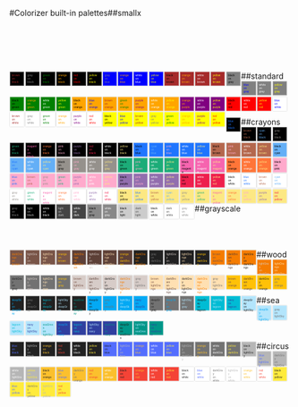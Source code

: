 #Colorizer built-in palettes##smallx

<br><br><br><br>

##standard
<span class="colorizer-palette-pair" style="color: brown; background-color: black">brown<br>on</br>black</span><span class="colorizer-palette-pair" style="color: gray; background-color: black">gray<br>on</br>black</span><span class="colorizer-palette-pair" style="color: green; background-color: black">green<br>on</br>black</span><span class="colorizer-palette-pair" style="color: orange; background-color: black">orange<br>on</br>black</span><span class="colorizer-palette-pair" style="color: red; background-color: black">red<br>on</br>black</span><span class="colorizer-palette-pair" style="color: yellow; background-color: black">yellow<br>on</br>black</span><span class="colorizer-palette-pair" style="color: gray; background-color: blue">gray<br>on</br>blue</span><span class="colorizer-palette-pair" style="color: orange; background-color: blue">orange<br>on</br>blue</span><span class="colorizer-palette-pair" style="color: white; background-color: blue">white<br>on</br>blue</span><span class="colorizer-palette-pair" style="color: yellow; background-color: blue">yellow<br>on</br>blue</span><span class="colorizer-palette-pair" style="color: black; background-color: brown">black<br>on</br>brown</span><span class="colorizer-palette-pair" style="color: orange; background-color: brown">orange<br>on</br>brown</span><span class="colorizer-palette-pair" style="color: white; background-color: brown">white<br>on</br>brown</span><span class="colorizer-palette-pair" style="color: yellow; background-color: brown">yellow<br>on</br>brown</span><span class="colorizer-palette-pair" style="color: black; background-color: gray">black<br>on</br>gray</span><span class="colorizer-palette-pair" style="color: blue; background-color: gray">blue<br>on</br>gray</span><span class="colorizer-palette-pair" style="color: white; background-color: gray">white<br>on</br>gray</span><span class="colorizer-palette-pair" style="color: yellow; background-color: gray">yellow<br>on</br>gray</span><span class="colorizer-palette-pair" style="color: black; background-color: green">black<br>on</br>green</span><span class="colorizer-palette-pair" style="color: orange; background-color: green">orange<br>on</br>green</span><span class="colorizer-palette-pair" style="color: white; background-color: green">white<br>on</br>green</span><span class="colorizer-palette-pair" style="color: yellow; background-color: green">yellow<br>on</br>green</span><span class="colorizer-palette-pair" style="color: black; background-color: orange">black<br>on</br>orange</span><span class="colorizer-palette-pair" style="color: blue; background-color: orange">blue<br>on</br>orange</span><span class="colorizer-palette-pair" style="color: brown; background-color: orange">brown<br>on</br>orange</span><span class="colorizer-palette-pair" style="color: green; background-color: orange">green<br>on</br>orange</span><span class="colorizer-palette-pair" style="color: purple; background-color: orange">purple<br>on</br>orange</span><span class="colorizer-palette-pair" style="color: white; background-color: orange">white<br>on</br>orange</span><span class="colorizer-palette-pair" style="color: yellow; background-color: orange">yellow<br>on</br>orange</span><span class="colorizer-palette-pair" style="color: orange; background-color: purple">orange<br>on</br>purple</span><span class="colorizer-palette-pair" style="color: white; background-color: purple">white<br>on</br>purple</span><span class="colorizer-palette-pair" style="color: yellow; background-color: purple">yellow<br>on</br>purple</span><span class="colorizer-palette-pair" style="color: black; background-color: red">black<br>on</br>red</span><span class="colorizer-palette-pair" style="color: white; background-color: red">white<br>on</br>red</span><span class="colorizer-palette-pair" style="color: yellow; background-color: red">yellow<br>on</br>red</span><span class="colorizer-palette-pair" style="color: blue; background-color: white">blue<br>on</br>white</span><span class="colorizer-palette-pair" style="color: brown; background-color: white">brown<br>on</br>white</span><span class="colorizer-palette-pair" style="color: gray; background-color: white">gray<br>on</br>white</span><span class="colorizer-palette-pair" style="color: green; background-color: white">green<br>on</br>white</span><span class="colorizer-palette-pair" style="color: orange; background-color: white">orange<br>on</br>white</span><span class="colorizer-palette-pair" style="color: purple; background-color: white">purple<br>on</br>white</span><span class="colorizer-palette-pair" style="color: red; background-color: white">red<br>on</br>white</span><span class="colorizer-palette-pair" style="color: black; background-color: yellow">black<br>on</br>yellow</span><span class="colorizer-palette-pair" style="color: blue; background-color: yellow">blue<br>on</br>yellow</span><span class="colorizer-palette-pair" style="color: brown; background-color: yellow">brown<br>on</br>yellow</span><span class="colorizer-palette-pair" style="color: gray; background-color: yellow">gray<br>on</br>yellow</span><span class="colorizer-palette-pair" style="color: green; background-color: yellow">green<br>on</br>yellow</span><span class="colorizer-palette-pair" style="color: orange; background-color: yellow">orange<br>on</br>yellow</span><span class="colorizer-palette-pair" style="color: purple; background-color: yellow">purple<br>on</br>yellow</span><span class="colorizer-palette-pair" style="color: red; background-color: yellow">red<br>on</br>yellow</span>
<br><br><br><br>

##crayons
<span class="colorizer-palette-pair" style="color: #1f75fe; background-color: #000000">blue<br>on</br>black</span><span class="colorizer-palette-pair" style="color: #b4674d; background-color: #000000">brown<br>on</br>black</span><span class="colorizer-palette-pair" style="color: #64aff6; background-color: #000000">cyan<br>on</br>black</span><span class="colorizer-palette-pair" style="color: #95918c; background-color: #000000">gray<br>on</br>black</span><span class="colorizer-palette-pair" style="color: #1cac78; background-color: #000000">green<br>on</br>black</span><span class="colorizer-palette-pair" style="color: #f664af; background-color: #000000">magenta<br>on</br>black</span><span class="colorizer-palette-pair" style="color: #ff7538; background-color: #000000">orange<br>on</br>black</span><span class="colorizer-palette-pair" style="color: #ffaacc; background-color: #000000">pink<br>on</br>black</span><span class="colorizer-palette-pair" style="color: #926eae; background-color: #000000">purple<br>on</br>black</span><span class="colorizer-palette-pair" style="color: #ee204d; background-color: #000000">red<br>on</br>black</span><span class="colorizer-palette-pair" style="color: #ffffff; background-color: #000000">white<br>on</br>black</span><span class="colorizer-palette-pair" style="color: #fce883; background-color: #000000">yellow<br>on</br>black</span><span class="colorizer-palette-pair" style="color: #000000; background-color: #1f75fe">black<br>on</br>blue</span><span class="colorizer-palette-pair" style="color: #64aff6; background-color: #1f75fe">cyan<br>on</br>blue</span><span class="colorizer-palette-pair" style="color: #ffaacc; background-color: #1f75fe">pink<br>on</br>blue</span><span class="colorizer-palette-pair" style="color: #ffffff; background-color: #1f75fe">white<br>on</br>blue</span><span class="colorizer-palette-pair" style="color: #fce883; background-color: #1f75fe">yellow<br>on</br>blue</span><span class="colorizer-palette-pair" style="color: #000000; background-color: #b4674d">black<br>on</br>brown</span><span class="colorizer-palette-pair" style="color: #ffaacc; background-color: #b4674d">pink<br>on</br>brown</span><span class="colorizer-palette-pair" style="color: #ffffff; background-color: #b4674d">white<br>on</br>brown</span><span class="colorizer-palette-pair" style="color: #fce883; background-color: #b4674d">yellow<br>on</br>brown</span><span class="colorizer-palette-pair" style="color: #000000; background-color: #64aff6">black<br>on</br>cyan</span><span class="colorizer-palette-pair" style="color: #1f75fe; background-color: #64aff6">blue<br>on</br>cyan</span><span class="colorizer-palette-pair" style="color: #ffffff; background-color: #64aff6">white<br>on</br>cyan</span><span class="colorizer-palette-pair" style="color: #fce883; background-color: #64aff6">yellow<br>on</br>cyan</span><span class="colorizer-palette-pair" style="color: #000000; background-color: #95918c">black<br>on</br>gray</span><span class="colorizer-palette-pair" style="color: #ffaacc; background-color: #95918c">pink<br>on</br>gray</span><span class="colorizer-palette-pair" style="color: #ffffff; background-color: #95918c">white<br>on</br>gray</span><span class="colorizer-palette-pair" style="color: #fce883; background-color: #95918c">yellow<br>on</br>gray</span><span class="colorizer-palette-pair" style="color: #000000; background-color: #1cac78">black<br>on</br>green</span><span class="colorizer-palette-pair" style="color: #ffaacc; background-color: #1cac78">pink<br>on</br>green</span><span class="colorizer-palette-pair" style="color: #ffffff; background-color: #1cac78">white<br>on</br>green</span><span class="colorizer-palette-pair" style="color: #fce883; background-color: #1cac78">yellow<br>on</br>green</span><span class="colorizer-palette-pair" style="color: #000000; background-color: #f664af">black<br>on</br>magenta</span><span class="colorizer-palette-pair" style="color: #ffffff; background-color: #f664af">white<br>on</br>magenta</span><span class="colorizer-palette-pair" style="color: #fce883; background-color: #f664af">yellow<br>on</br>magenta</span><span class="colorizer-palette-pair" style="color: #000000; background-color: #ff7538">black<br>on</br>orange</span><span class="colorizer-palette-pair" style="color: #ffffff; background-color: #ff7538">white<br>on</br>orange</span><span class="colorizer-palette-pair" style="color: #fce883; background-color: #ff7538">yellow<br>on</br>orange</span><span class="colorizer-palette-pair" style="color: #000000; background-color: #ffaacc">black<br>on</br>pink</span><span class="colorizer-palette-pair" style="color: #1f75fe; background-color: #ffaacc">blue<br>on</br>pink</span><span class="colorizer-palette-pair" style="color: #b4674d; background-color: #ffaacc">brown<br>on</br>pink</span><span class="colorizer-palette-pair" style="color: #95918c; background-color: #ffaacc">gray<br>on</br>pink</span><span class="colorizer-palette-pair" style="color: #1cac78; background-color: #ffaacc">green<br>on</br>pink</span><span class="colorizer-palette-pair" style="color: #926eae; background-color: #ffaacc">purple<br>on</br>pink</span><span class="colorizer-palette-pair" style="color: #ffffff; background-color: #ffaacc">white<br>on</br>pink</span><span class="colorizer-palette-pair" style="color: #fce883; background-color: #ffaacc">yellow<br>on</br>pink</span><span class="colorizer-palette-pair" style="color: #000000; background-color: #926eae">black<br>on</br>purple</span><span class="colorizer-palette-pair" style="color: #ffaacc; background-color: #926eae">pink<br>on</br>purple</span><span class="colorizer-palette-pair" style="color: #ffffff; background-color: #926eae">white<br>on</br>purple</span><span class="colorizer-palette-pair" style="color: #fce883; background-color: #926eae">yellow<br>on</br>purple</span><span class="colorizer-palette-pair" style="color: #000000; background-color: #ee204d">black<br>on</br>red</span><span class="colorizer-palette-pair" style="color: #ffffff; background-color: #ee204d">white<br>on</br>red</span><span class="colorizer-palette-pair" style="color: #fce883; background-color: #ee204d">yellow<br>on</br>red</span><span class="colorizer-palette-pair" style="color: #000000; background-color: #ffffff">black<br>on</br>white</span><span class="colorizer-palette-pair" style="color: #1f75fe; background-color: #ffffff">blue<br>on</br>white</span><span class="colorizer-palette-pair" style="color: #b4674d; background-color: #ffffff">brown<br>on</br>white</span><span class="colorizer-palette-pair" style="color: #64aff6; background-color: #ffffff">cyan<br>on</br>white</span><span class="colorizer-palette-pair" style="color: #95918c; background-color: #ffffff">gray<br>on</br>white</span><span class="colorizer-palette-pair" style="color: #1cac78; background-color: #ffffff">green<br>on</br>white</span><span class="colorizer-palette-pair" style="color: #f664af; background-color: #ffffff">magenta<br>on</br>white</span><span class="colorizer-palette-pair" style="color: #ff7538; background-color: #ffffff">orange<br>on</br>white</span><span class="colorizer-palette-pair" style="color: #ffaacc; background-color: #ffffff">pink<br>on</br>white</span><span class="colorizer-palette-pair" style="color: #926eae; background-color: #ffffff">purple<br>on</br>white</span><span class="colorizer-palette-pair" style="color: #ee204d; background-color: #ffffff">red<br>on</br>white</span><span class="colorizer-palette-pair" style="color: #000000; background-color: #fce883">black<br>on</br>yellow</span><span class="colorizer-palette-pair" style="color: #1f75fe; background-color: #fce883">blue<br>on</br>yellow</span><span class="colorizer-palette-pair" style="color: #b4674d; background-color: #fce883">brown<br>on</br>yellow</span><span class="colorizer-palette-pair" style="color: #64aff6; background-color: #fce883">cyan<br>on</br>yellow</span><span class="colorizer-palette-pair" style="color: #95918c; background-color: #fce883">gray<br>on</br>yellow</span><span class="colorizer-palette-pair" style="color: #1cac78; background-color: #fce883">green<br>on</br>yellow</span><span class="colorizer-palette-pair" style="color: #f664af; background-color: #fce883">magenta<br>on</br>yellow</span><span class="colorizer-palette-pair" style="color: #ff7538; background-color: #fce883">orange<br>on</br>yellow</span><span class="colorizer-palette-pair" style="color: #ffaacc; background-color: #fce883">pink<br>on</br>yellow</span><span class="colorizer-palette-pair" style="color: #926eae; background-color: #fce883">purple<br>on</br>yellow</span><span class="colorizer-palette-pair" style="color: #ee204d; background-color: #fce883">red<br>on</br>yellow</span>
<br><br><br><br>

##grayscale
<span class="colorizer-palette-pair" style="color: #888; background-color: black">gray<br>on</br>black</span><span class="colorizer-palette-pair" style="color: #ccc; background-color: black">light<br>on</br>black</span><span class="colorizer-palette-pair" style="color: white; background-color: black">white<br>on</br>black</span><span class="colorizer-palette-pair" style="color: #ccc; background-color: #444">light<br>on</br>dark</span><span class="colorizer-palette-pair" style="color: white; background-color: #444">white<br>on</br>dark</span><span class="colorizer-palette-pair" style="color: black; background-color: #888">black<br>on</br>gray</span><span class="colorizer-palette-pair" style="color: white; background-color: #888">white<br>on</br>gray</span><span class="colorizer-palette-pair" style="color: black; background-color: #ccc">black<br>on</br>light</span><span class="colorizer-palette-pair" style="color: #444; background-color: #ccc">dark<br>on</br>light</span><span class="colorizer-palette-pair" style="color: black; background-color: white">black<br>on</br>white</span><span class="colorizer-palette-pair" style="color: #444; background-color: white">dark<br>on</br>white</span><span class="colorizer-palette-pair" style="color: #888; background-color: white">gray<br>on</br>white</span>
<br><br><br><br>

##wood
<span class="colorizer-palette-pair" style="color: #f57c00; background-color: #795548">darkOrange<br>on</br>brown</span><span class="colorizer-palette-pair" style="color: #d7ccc8; background-color: #795548">lightGray<br>on</br>brown</span><span class="colorizer-palette-pair" style="color: #ffe0b2; background-color: #795548">lightOrange<br>on</br>brown</span><span class="colorizer-palette-pair" style="color: #ffc107; background-color: #795548">orange<br>on</br>brown</span><span class="colorizer-palette-pair" style="color: #f57c00; background-color: #5d4037">darkOrange<br>on</br>darkBrown</span><span class="colorizer-palette-pair" style="color: #d7ccc8; background-color: #5d4037">lightGray<br>on</br>darkBrown</span><span class="colorizer-palette-pair" style="color: #ffe0b2; background-color: #5d4037">lightOrange<br>on</br>darkBrown</span><span class="colorizer-palette-pair" style="color: #ffc107; background-color: #5d4037">orange<br>on</br>darkBrown</span><span class="colorizer-palette-pair" style="color: #f57c00; background-color: #212121">darkOrange<br>on</br>darkGray</span><span class="colorizer-palette-pair" style="color: #727272; background-color: #212121">gray<br>on</br>darkGray</span><span class="colorizer-palette-pair" style="color: #d7ccc8; background-color: #212121">lightGray<br>on</br>darkGray</span><span class="colorizer-palette-pair" style="color: #ffe0b2; background-color: #212121">lightOrange<br>on</br>darkGray</span><span class="colorizer-palette-pair" style="color: #ffc107; background-color: #212121">orange<br>on</br>darkGray</span><span class="colorizer-palette-pair" style="color: #795548; background-color: #f57c00">brown<br>on</br>darkOrange</span><span class="colorizer-palette-pair" style="color: #5d4037; background-color: #f57c00">darkBrown<br>on</br>darkOrange</span><span class="colorizer-palette-pair" style="color: #212121; background-color: #f57c00">darkGray<br>on</br>darkOrange</span><span class="colorizer-palette-pair" style="color: #d7ccc8; background-color: #f57c00">lightGray<br>on</br>darkOrange</span><span class="colorizer-palette-pair" style="color: #ffe0b2; background-color: #f57c00">lightOrange<br>on</br>darkOrange</span><span class="colorizer-palette-pair" style="color: #212121; background-color: #727272">darkGray<br>on</br>gray</span><span class="colorizer-palette-pair" style="color: #d7ccc8; background-color: #727272">lightGray<br>on</br>gray</span><span class="colorizer-palette-pair" style="color: #ffe0b2; background-color: #727272">lightOrange<br>on</br>gray</span><span class="colorizer-palette-pair" style="color: #ffc107; background-color: #727272">orange<br>on</br>gray</span><span class="colorizer-palette-pair" style="color: #795548; background-color: #d7ccc8">brown<br>on</br>lightGray</span><span class="colorizer-palette-pair" style="color: #5d4037; background-color: #d7ccc8">darkBrown<br>on</br>lightGray</span><span class="colorizer-palette-pair" style="color: #212121; background-color: #d7ccc8">darkGray<br>on</br>lightGray</span><span class="colorizer-palette-pair" style="color: #f57c00; background-color: #d7ccc8">darkOrange<br>on</br>lightGray</span><span class="colorizer-palette-pair" style="color: #727272; background-color: #d7ccc8">gray<br>on</br>lightGray</span><span class="colorizer-palette-pair" style="color: #795548; background-color: #ffe0b2">brown<br>on</br>lightOrange</span><span class="colorizer-palette-pair" style="color: #5d4037; background-color: #ffe0b2">darkBrown<br>on</br>lightOrange</span><span class="colorizer-palette-pair" style="color: #212121; background-color: #ffe0b2">darkGray<br>on</br>lightOrange</span><span class="colorizer-palette-pair" style="color: #f57c00; background-color: #ffe0b2">darkOrange<br>on</br>lightOrange</span><span class="colorizer-palette-pair" style="color: #727272; background-color: #ffe0b2">gray<br>on</br>lightOrange</span><span class="colorizer-palette-pair" style="color: #795548; background-color: #ffc107">brown<br>on</br>orange</span><span class="colorizer-palette-pair" style="color: #5d4037; background-color: #ffc107">darkBrown<br>on</br>orange</span><span class="colorizer-palette-pair" style="color: #212121; background-color: #ffc107">darkGray<br>on</br>orange</span><span class="colorizer-palette-pair" style="color: #727272; background-color: #ffc107">gray<br>on</br>orange</span>
<br><br><br><br>

##sea
<span class="colorizer-palette-pair" style="color: #03a9f4; background-color: #212121">deepSky<br>on</br>deepGray</span><span class="colorizer-palette-pair" style="color: #727272; background-color: #212121">gray<br>on</br>deepGray</span><span class="colorizer-palette-pair" style="color: #00bcd4; background-color: #212121">lagoon<br>on</br>deepGray</span><span class="colorizer-palette-pair" style="color: #b3e5fc; background-color: #212121">lightSky<br>on</br>deepGray</span><span class="colorizer-palette-pair" style="color: #009688; background-color: #212121">seaGreen<br>on</br>deepGray</span><span class="colorizer-palette-pair" style="color: #212121; background-color: #03a9f4">deepGray<br>on</br>deepSky</span><span class="colorizer-palette-pair" style="color: #727272; background-color: #03a9f4">gray<br>on</br>deepSky</span><span class="colorizer-palette-pair" style="color: #b3e5fc; background-color: #03a9f4">lightSky<br>on</br>deepSky</span><span class="colorizer-palette-pair" style="color: #303f9f; background-color: #03a9f4">navy<br>on</br>deepSky</span><span class="colorizer-palette-pair" style="color: #212121; background-color: #727272">deepGray<br>on</br>gray</span><span class="colorizer-palette-pair" style="color: #03a9f4; background-color: #727272">deepSky<br>on</br>gray</span><span class="colorizer-palette-pair" style="color: #b3e5fc; background-color: #727272">lightSky<br>on</br>gray</span><span class="colorizer-palette-pair" style="color: #212121; background-color: #00bcd4">deepGray<br>on</br>lagoon</span><span class="colorizer-palette-pair" style="color: #b3e5fc; background-color: #00bcd4">lightSky<br>on</br>lagoon</span><span class="colorizer-palette-pair" style="color: #303f9f; background-color: #00bcd4">navy<br>on</br>lagoon</span><span class="colorizer-palette-pair" style="color: #212121; background-color: #b3e5fc">deepGray<br>on</br>lightSky</span><span class="colorizer-palette-pair" style="color: #03a9f4; background-color: #b3e5fc">deepSky<br>on</br>lightSky</span><span class="colorizer-palette-pair" style="color: #727272; background-color: #b3e5fc">gray<br>on</br>lightSky</span><span class="colorizer-palette-pair" style="color: #00bcd4; background-color: #b3e5fc">lagoon<br>on</br>lightSky</span><span class="colorizer-palette-pair" style="color: #303f9f; background-color: #b3e5fc">navy<br>on</br>lightSky</span><span class="colorizer-palette-pair" style="color: #009688; background-color: #b3e5fc">seaGreen<br>on</br>lightSky</span><span class="colorizer-palette-pair" style="color: #03a9f4; background-color: #303f9f">deepSky<br>on</br>navy</span><span class="colorizer-palette-pair" style="color: #00bcd4; background-color: #303f9f">lagoon<br>on</br>navy</span><span class="colorizer-palette-pair" style="color: #b3e5fc; background-color: #303f9f">lightSky<br>on</br>navy</span><span class="colorizer-palette-pair" style="color: #009688; background-color: #303f9f">seaGreen<br>on</br>navy</span><span class="colorizer-palette-pair" style="color: #212121; background-color: #009688">deepGray<br>on</br>seaGreen</span><span class="colorizer-palette-pair" style="color: #b3e5fc; background-color: #009688">lightSky<br>on</br>seaGreen</span><span class="colorizer-palette-pair" style="color: #303f9f; background-color: #009688">navy<br>on</br>seaGreen</span>
<br><br><br><br>

##circus
<span class="colorizer-palette-pair" style="color: #536dfe; background-color: #212121">blue<br>on</br>black</span><span class="colorizer-palette-pair" style="color: #b6b6b6; background-color: #212121">lightGray<br>on</br>black</span><span class="colorizer-palette-pair" style="color: #fbc02d; background-color: #212121">orange<br>on</br>black</span><span class="colorizer-palette-pair" style="color: #f44336; background-color: #212121">red<br>on</br>black</span><span class="colorizer-palette-pair" style="color: #ffffff; background-color: #212121">white<br>on</br>black</span><span class="colorizer-palette-pair" style="color: #ffeb3b; background-color: #212121">yellow<br>on</br>black</span><span class="colorizer-palette-pair" style="color: #212121; background-color: #536dfe">black<br>on</br>blue</span><span class="colorizer-palette-pair" style="color: #b6b6b6; background-color: #536dfe">lightGray<br>on</br>blue</span><span class="colorizer-palette-pair" style="color: #fbc02d; background-color: #536dfe">orange<br>on</br>blue</span><span class="colorizer-palette-pair" style="color: #ffffff; background-color: #536dfe">white<br>on</br>blue</span><span class="colorizer-palette-pair" style="color: #ffeb3b; background-color: #536dfe">yellow<br>on</br>blue</span><span class="colorizer-palette-pair" style="color: #b6b6b6; background-color: #727272">lightGray<br>on</br>darkGray</span><span class="colorizer-palette-pair" style="color: #fbc02d; background-color: #727272">orange<br>on</br>darkGray</span><span class="colorizer-palette-pair" style="color: #ffffff; background-color: #727272">white<br>on</br>darkGray</span><span class="colorizer-palette-pair" style="color: #ffeb3b; background-color: #727272">yellow<br>on</br>darkGray</span><span class="colorizer-palette-pair" style="color: #212121; background-color: #b6b6b6">black<br>on</br>lightGray</span><span class="colorizer-palette-pair" style="color: #536dfe; background-color: #b6b6b6">blue<br>on</br>lightGray</span><span class="colorizer-palette-pair" style="color: #727272; background-color: #b6b6b6">darkGray<br>on</br>lightGray</span><span class="colorizer-palette-pair" style="color: #ffffff; background-color: #b6b6b6">white<br>on</br>lightGray</span><span class="colorizer-palette-pair" style="color: #ffeb3b; background-color: #b6b6b6">yellow<br>on</br>lightGray</span><span class="colorizer-palette-pair" style="color: #212121; background-color: #fbc02d">black<br>on</br>orange</span><span class="colorizer-palette-pair" style="color: #536dfe; background-color: #fbc02d">blue<br>on</br>orange</span><span class="colorizer-palette-pair" style="color: #727272; background-color: #fbc02d">darkGray<br>on</br>orange</span><span class="colorizer-palette-pair" style="color: #f44336; background-color: #fbc02d">red<br>on</br>orange</span><span class="colorizer-palette-pair" style="color: #ffffff; background-color: #fbc02d">white<br>on</br>orange</span><span class="colorizer-palette-pair" style="color: #212121; background-color: #f44336">black<br>on</br>red</span><span class="colorizer-palette-pair" style="color: #fbc02d; background-color: #f44336">orange<br>on</br>red</span><span class="colorizer-palette-pair" style="color: #ffffff; background-color: #f44336">white<br>on</br>red</span><span class="colorizer-palette-pair" style="color: #ffeb3b; background-color: #f44336">yellow<br>on</br>red</span><span class="colorizer-palette-pair" style="color: #212121; background-color: #ffffff">black<br>on</br>white</span><span class="colorizer-palette-pair" style="color: #536dfe; background-color: #ffffff">blue<br>on</br>white</span><span class="colorizer-palette-pair" style="color: #727272; background-color: #ffffff">darkGray<br>on</br>white</span><span class="colorizer-palette-pair" style="color: #b6b6b6; background-color: #ffffff">lightGray<br>on</br>white</span><span class="colorizer-palette-pair" style="color: #fbc02d; background-color: #ffffff">orange<br>on</br>white</span><span class="colorizer-palette-pair" style="color: #f44336; background-color: #ffffff">red<br>on</br>white</span><span class="colorizer-palette-pair" style="color: #212121; background-color: #ffeb3b">black<br>on</br>yellow</span><span class="colorizer-palette-pair" style="color: #536dfe; background-color: #ffeb3b">blue<br>on</br>yellow</span><span class="colorizer-palette-pair" style="color: #727272; background-color: #ffeb3b">darkGray<br>on</br>yellow</span><span class="colorizer-palette-pair" style="color: #b6b6b6; background-color: #ffeb3b">lightGray<br>on</br>yellow</span><span class="colorizer-palette-pair" style="color: #f44336; background-color: #ffeb3b">red<br>on</br>yellow</span>
<br><br><br><br>

<style>.reveal .colorizer-palette-pair,
.colorizer-palette-pair { 
    font-size: 0.333em;
    width: 4em;
    height: 4em;
    padding: 0.5em;
    display: block;
    float: left;
    margin: 0.25em;
    border: 1px solid rgba(255, 255, 255, 0.25);
    box-shadow: 0 0 2px rgba(0, 0, 0, 0.25);
}</style>